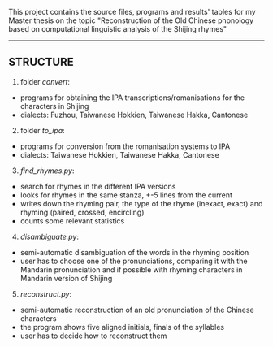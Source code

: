 This project contains the source files, programs and results' tables for my Master thesis on the topic "Reconstruction of the Old Chinese phonology based on computational linguistic analysis of the Shijing rhymes"

------------------------------------------------------------------------------------------------------------------------------------------
STRUCTURE
------------------------------------------------------------------------------------------------------------------------------------------
1) folder _convert_:
- programs for obtaining the IPA transcriptions/romanisations for the characters in Shijing
- dialects: Fuzhou, Taiwanese Hokkien, Taiwanese Hakka, Cantonese

2) folder _to\_ipa_:
- programs for conversion from the romanisation systems to IPA
- dialects: Taiwanese Hokkien, Taiwanese Hakka, Cantonese

3) _find_rhymes.py_:
- search for rhymes in the different IPA versions
- looks for rhymes in the same stanza, +-5 lines from the current
- writes down the rhyming pair, the type of the rhyme (inexact, exact) and rhyming (paired, crossed, encircling)
- counts some relevant statistics

4) _disambiguate.py_:
- semi-automatic disambiguation of the words in the rhyming position
- user has to choose one of the pronunciations, comparing it with the Mandarin pronunciation and if possible with rhyming characters in Mandarin version of Shijing

5) _reconstruct.py_:
- semi-automatic reconstruction of an old pronunciation of the Chinese characters
- the program shows five aligned initials, finals of the syllables
- user has to decide how to reconstruct them
